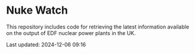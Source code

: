 # Nuke Watch

This repository includes code for retrieving the latest information available on the output of EDF nuclear power plants in the UK.

Last updated: 2024-12-06 09:16